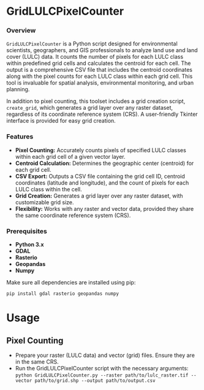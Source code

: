 # GridLULCPixelCounter

### Overview
`GridLULCPixelCounter` is a Python script designed for environmental scientists, geographers, and GIS professionals to analyze land use and land cover (LULC) data. It counts the number of pixels for each LULC class within predefined grid cells and calculates the centroid for each cell. The output is a comprehensive CSV file that includes the centroid coordinates along with the pixel counts for each LULC class within each grid cell. This tool is invaluable for spatial analysis, environmental monitoring, and urban planning.

In addition to pixel counting, this toolset includes a grid creation script, `create_grid`, which generates a grid layer over any raster dataset, regardless of its coordinate reference system (CRS). A user-friendly Tkinter interface is provided for easy grid creation.

### Features
- **Pixel Counting:** Accurately counts pixels of specified LULC classes within each grid cell of a given vector layer.
- **Centroid Calculation:** Determines the geographic center (centroid) for each grid cell.
- **CSV Export:** Outputs a CSV file containing the grid cell ID, centroid coordinates (latitude and longitude), and the count of pixels for each LULC class within the cell.
- **Grid Creation:** Generates a grid layer over any raster dataset, with customizable grid size.
- **Flexibility:** Works with any raster and vector data, provided they share the same coordinate reference system (CRS).

### Prerequisites
- **Python 3.x**
- **GDAL**
- **Rasterio**
- **Geopandas**
- **Numpy**

Make sure all dependencies are installed using pip:

`pip install gdal rasterio geopandas numpy`

# Usage
## Pixel Counting
- Prepare your raster (LULC data) and vector (grid) files. Ensure they are in the same CRS.
- Run the GridLULCPixelCounter script with the necessary arguments:
  `python GridLULCPixelCounter.py --raster path/to/lulc_raster.tif --vector path/to/grid.shp --output path/to/output.csv`
